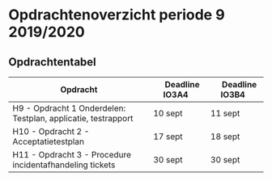 # Opdrachtenoverzicht periode 9 2019/2020


## Opdrachtentabel

|Opdracht              | &nbsp; &nbsp;  Deadline **IO3A4** &nbsp; |  &nbsp; &nbsp;  Deadline **IO3B4** &nbsp; |
|--------------------  | --------- | --------- | 
| H9  -  Opdracht 1 Onderdelen: Testplan, applicatie, testrapport | 10 sept | 11 sept |  
| H10 - Opdracht 2 - Acceptatietestplan | 17 sept | 18 sept |  
| H11 - Opdracht 3 - Procedure incidentafhandeling tickets | 30 sept | 30 sept |  
